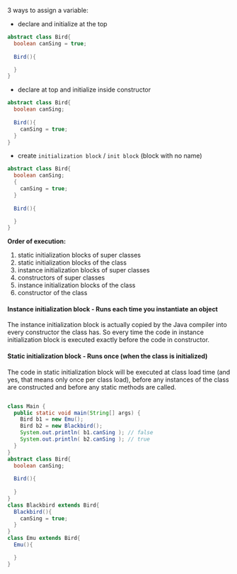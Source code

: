 3 ways to assign a variable:
* declare and initialize at the top

```java
abstract class Bird{
  boolean canSing = true;   
                      
  Bird(){             

  }
}
```

* declare at top and initialize inside constructor

```java
abstract class Bird{
  boolean canSing;    
                      
  Bird(){             
    canSing = true;
  }
}
```

* create `initialization block` / `init block` (block with no name)

```java
abstract class Bird{
  boolean canSing;   
  {
    canSing = true; 
  }
                      
  Bird(){             

  }
}
```

**Order of execution:**  

1) static initialization blocks of super classes
2) static initialization blocks of the class
3) instance initialization blocks of super classes
4) constructors of super classes
5) instance initialization blocks of the class
6) constructor of the class  

#### Instance initialization block - Runs each time you instantiate an object
  
The instance initialization block is actually copied by the Java compiler into every constructor the class has. So every time the code in instance initialization block is executed exactly before the code in constructor.  

#### Static initialization block - Runs once (when the class is initialized)

The code in static initialization block will be executed at class load time (and yes, that means only once per class load), before any instances of the class are constructed and before any static methods are called.  

```java

class Main {
  public static void main(String[] args) {
    Bird b1 = new Emu();
    Bird b2 = new Blackbird();
    System.out.println( b1.canSing ); // false
    System.out.println( b2.canSing ); // true
  }
}
abstract class Bird{
  boolean canSing;    
                      
  Bird(){             
    
  }
}
class Blackbird extends Bird{
  Blackbird(){
    canSing = true;
  }
}
class Emu extends Bird{
  Emu(){

  }
}

```
